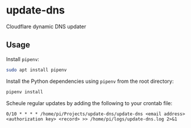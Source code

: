 # update-dns

Cloudflare dynamic DNS updater

## Usage

Install `pipenv`:

```bash
sudo apt install pipenv
```

Install the Python dependencies using `pipenv` from the root directory:

```bash
pipenv install
```

Scheule regular updates by adding the following to your crontab file:

```
0/10 * * * * /home/pi/Projects/update-dns/update-dns <email address> <authorization key> <record> >> /home/pi/logs/update-dns.log 2>&1
```
